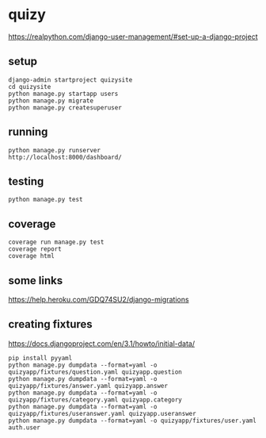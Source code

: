 # quizy

https://realpython.com/django-user-management/#set-up-a-django-project

## setup
```
django-admin startproject quizysite
cd quizysite
python manage.py startapp users
python manage.py migrate
python manage.py createsuperuser
```

## running
```
python manage.py runserver
http://localhost:8000/dashboard/
```

## testing
```
python manage.py test
```

## coverage
```
coverage run manage.py test
coverage report
coverage html
```

## some links
https://help.heroku.com/GDQ74SU2/django-migrations

## creating fixtures
https://docs.djangoproject.com/en/3.1/howto/initial-data/
```
pip install pyyaml
python manage.py dumpdata --format=yaml -o quizyapp/fixtures/question.yaml quizyapp.question
python manage.py dumpdata --format=yaml -o quizyapp/fixtures/answer.yaml quizyapp.answer
python manage.py dumpdata --format=yaml -o quizyapp/fixtures/category.yaml quizyapp.category
python manage.py dumpdata --format=yaml -o quizyapp/fixtures/useranswer.yaml quizyapp.useranswer
python manage.py dumpdata --format=yaml -o quizyapp/fixtures/user.yaml auth.user
```